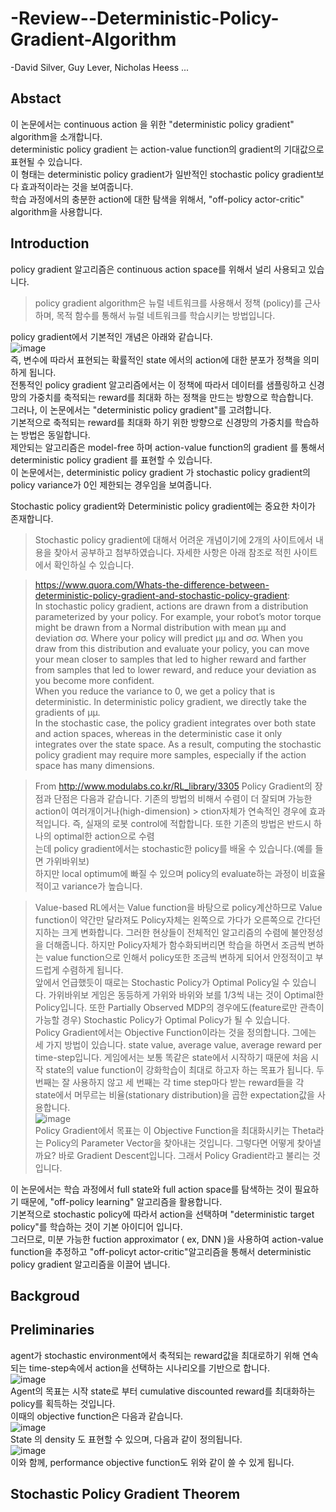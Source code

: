 # -Review--Deterministic-Policy-Gradient-Algorithm
-David Silver, Guy Lever, Nicholas Heess ... 

## Abstact
이 논문에서는 continuous action 을 위한 "deterministic policy gradient" algorithm을 소개합니다.  
deterministic policy gradient 는 action-value function의 gradient의 기대값으로 표현될 수 있습니다.  
이 형태는 deterministic policy gradient가 일반적인 stochastic policy gradient보다 효과적이라는 것을 보여줍니다.  
학습 과정에서의 충분한 action에 대한 탐색을 위해서, "off-policy actor-critic" algorithm을 사용합니다.  

## Introduction
policy gradient 알고리즘은 continuous action space를 위해서 널리 사용되고 있습니다.  
> policy gradient algorithm은 뉴럴 네트워크를 사용해서 정책 (policy)를 근사하며, 목적 함수를 통해서 뉴럴 네트워크를 학습시키는 방법입니다.  

policy gradient에서 기본적인 개념은 아래와 같습니다.  
![image](https://user-images.githubusercontent.com/40893452/44691995-d67d7880-aa9b-11e8-9f40-9349abad83bf.png)  
즉, 변수에 따라서 표현되는 확률적인 state 에서의 action에 대한 분포가 정책을 의미하게 됩니다.  
전통적인 policy gradient 알고리즘에서는 이 정책에 따라서 데이터를 샘플링하고 신경망의 가중치를 축적되는 reward를 최대화 하는 정책을 만드는 방향으로 학습합니다.                                          
그러나, 이 논문에서는 "deterministic policy gradient"를 고려합니다.  
기본적으로 축적되는 reward를 최대화 하기 위한 방향으로 신경망의 가중치를 학습하는 방법은 동일합니다.  
제안되는 알고리즘은 model-free 하며 action-value function의 gradient 를 통해서 deterministic policy gradient 를 표현할 수 있습니다.  
이 논문에서는, deterministic policy gradient 가 stochastic policy gradient의 policy variance가 0인 제한되는 경우임을 보여줍니다.  

Stochastic policy gradient와 Deterministic policy gradient에는 중요한 차이가 존재합니다.  

> Stochastic policy gradient에 대해서 어려운 개념이기에 2개의 사이트에서 내용을 찾아서 공부하고 첨부하였습니다.
> 자세한 사항은 아래 참조로 적힌 사이트에서 확인하실 수 있습니다.

>https://www.quora.com/Whats-the-difference-between-deterministic-policy-gradient-and-stochastic-policy-gradient:  
>In stochastic policy gradient, actions are drawn from a distribution parameterized by your policy. For example, your robot’s motor torque might be drawn from a Normal distribution with mean μμ and deviation σσ. Where your policy will predict μμ and σσ. When you draw from this distribution and evaluate your policy, you can move your mean closer to samples that led to higher reward and farther from samples that led to lower reward, and reduce your deviation as you become more confident.  
>When you reduce the variance to 0, we get a policy that is deterministic. In deterministic policy gradient, we directly take the gradients of μμ.  
>In the stochastic case, the policy gradient integrates over both state and action spaces, whereas in the deterministic case it only integrates over the state space. As a result, computing the stochastic policy gradient may require more samples, especially if the action space has many dimensions.

> From  http://www.modulabs.co.kr/RL_library/3305
> Policy Gradient의 장점과 단점은 다음과 같습니다. 기존의 방법의 비해서 수렴이 더 잘되며 가능한 action이 여러개이거나(high-dimension)   > ction자체가 연속적인 경우에 효과적입니다. 즉, 실재의 로봇 control에 적합합니다. 또한 기존의 방법은 반드시 하나의 optimal한 action으로 수렴  
> 는데 policy gradient에서는 stochastic한 policy를 배울 수 있습니다.(예를 들면 가위바위보)    
> 하지만 local optimum에 빠질 수 있으며 policy의 evaluate하는 과정이 비효율적이고 variance가 높습니다.

> Value-based RL에서는 Value function을 바탕으로 policy계산하므로 Value function이 약간만 달라져도 Policy자체는 왼쪽으로 가다가 오른쪽으로 간다던지하는 크게 변화합니다. 그러한 현상들이 전체적인 알고리즘의 수렴에 불안정성을 더해줍니다. 하지만 Policy자체가 함수화되버리면 학습을 하면서 조금씩 변하는 value function으로 인해서 policy또한 조금씩 변하게 되어서 안정적이고 부드럽게 수렴하게 됩니다.  
> 앞에서 언급했듯이 때로는 Stochastic Policy가 Optimal Policy일 수 있습니다. 가위바위보 게임은 동등하게 가위와 바위와 보를 1/3씩 내는 것이 Optimal한 Policy입니다. 또한 Partially Observed MDP의 경우에도(feature로만 관측이 가능할 경우) Stochastic Policy가 Optimal Policy가 될 수 있습니다.  
> Policy Gradient에서는 Objective Function이라는 것을 정의합니다. 그에는 세 가지 방법이 있습니다. state value, average value, average reward per time-step입니다. 게임에서는 보통 똑같은 state에서 시작하기 때문에 처음 시작 state의 value function이 강화학습이 최대로 하고자 하는 목표가 됩니다. 두 번째는 잘 사용하지 않고 세 번째는 각 time step마다 받는 reward들을 각 state에서 머무르는 비율(stationary distribution)을 곱한 expectation값을 사용합니다.  
> ![image](https://user-images.githubusercontent.com/40893452/44898533-31cc9680-ad3a-11e8-87de-bc2907123993.png)  
> Policy Gradient에서 목표는 이 Objective Function을 최대화시키는 Theta라는 Policy의 Parameter Vector을 찾아내는 것입니다. 그렇다면 어떻게 찾아낼까요? 바로 Gradient Descent입니다. 그래서 Policy Gradient라고 불리는 것입니다.  

이 논문에서는 학습 과정에서 full state와 full action space를 탐색하는 것이 필요하기 때문에, "off-policy learning" 알고리즘을 활용합니다.  
기본적으로 stochastic policy에 따라서 action을 선택하며 "deterministic target policy"를 학습하는 것이 기본 아이디어 입니다.  
그러므로, 미분 가능한 fuction approximator ( ex, DNN )을 사용하여 action-value function을 추정하고 "off-policyt actor-critic"알고리즘을 통해서 deterministic policy gradient 알고리즘을 이끌어 냅니다.  

## Backgroud 
## Preliminaries
agent가 stochastic environment에서 축적되는 reward값을 최대로하기 위해 연속되는 time-step속에서 action을 선택하는 시나리오를 기반으로 합니다.  
![image](https://user-images.githubusercontent.com/40893452/44899986-5dea1680-ad3e-11e8-8446-d35a6fea9172.png)  
Agent의 목표는 시작 state로 부터 cumulative discounted reward를 최대화하는 policy를 획득하는 것입니다.  
이때의 objective function은 다음과 같습니다.  
![image](https://user-images.githubusercontent.com/40893452/44902065-f8992400-ad43-11e8-83f8-cc82d773e2cc.png)  
State 의 density 도 표현할 수 있으며, 다음과 같이 정의됩니다.  
![image](https://user-images.githubusercontent.com/40893452/44902457-0602de00-ad45-11e8-9f35-3a5139cfae46.png)  
이와 함께, performance objective function도 위와 같이 쓸 수 있게 됩니다.  

## Stochastic Policy Gradient Theorem



